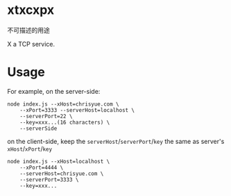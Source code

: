 # xtxcxpx

不可描述的用途

X a TCP service.

# Usage

For example, on the server-side:

```
node index.js --xHost=chrisyue.com \
    --xPort=3333 --serverHost=localhost \
    --serverPort=22 \
    --key=xxx...(16 characters) \
    --serverSide
```

on the client-side, keep the `serverHost`/`serverPort`/`key` the same as server's `xHost`/`xPort`/`key`

```
node index.js --xHost=localhost \
    --xPort=4444 \
    --serverHost=chrisyue.com \
    --serverPort=3333 \
    --key=xxx...
```

